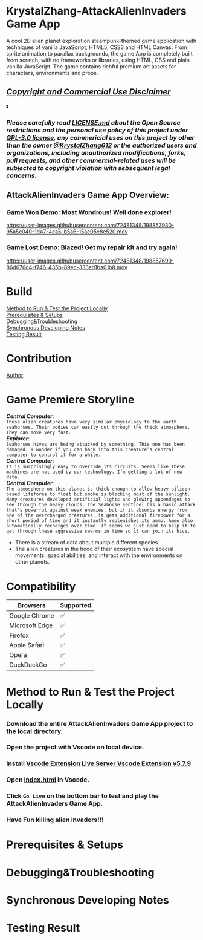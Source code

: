 # KrystalZhang-AttackAlienInvaders Game App
A cool 2D alien planet exploration steampunk-themed game application with techniques of vanilla JavaScript, HTML5, CSS3 and HTML Canvas. From sprite animation to parallax backgrounds, the game App is completely built from scratch, with no frameworks or libraries, using HTML, CSS and plain vanilla JavaScript. The game contains richful premium art assets for characters, environments and props.
## ***[Copyright and Commercial Use Disclaimer](https://github.com/KrystalZhang612/KrystalZhang-AttackAlienInvaders-Game-App/blob/main/README.md#please-carefully-read-licensemd-about-the-open-source-restrictions-and-the-personal-use-policy-of-this-project-under-gpl-30-license-any-commericial-uses-on-this-project-by-other-than-the-owner-krystalzhang612-or-the-authorized-users-and-organizations-including-unauthorized-modifications-forks-pull-requests-and-other-commercial-related-uses-will-be-subjected-to-copyright-violation-with-sebsequent-legal-concerns)***
⏬
### ***Please carefully read [LICENSE.md](https://github.com/KrystalZhang612/AttackAlienInvaders-Game-App/blob/main/LICENSE) about the Open Source restrictions and the personal use policy of this project under [GPL-3.0 license](https://www.gnu.org/licenses/gpl-3.0.en.html), any commericial uses on this project by other than the owner [@KrystalZhang612](https://github.com/KrystalZhang612) or the authorized users and organizations, including unauthorized modifications, forks, pull requests, and other commercial-related uses will be subjected to copyright violation with sebsequent legal concerns.***
## AttackAlienInvaders Game App Overview:
### [Game Won Demo](https://github.com/KrystalZhang612/AttackAlienInvaders-Game-App/blob/main/Won%20Game.mov): Most Wondrous! Well done explorer!
https://user-images.githubusercontent.com/72481348/198857930-95a5c040-1d47-4ca6-b5a6-15ac05e8e520.mov
### [Game Lost Demo](https://github.com/KrystalZhang612/AttackAlienInvaders-Game-App/blob/main/Lost%20Game.mov): Blazed! Get my repair kit and try again! 
https://user-images.githubusercontent.com/72481348/198857699-86d076d4-f746-435b-89ec-333ad1ba01b8.mov
# Build
[Method to Run & Test the Project Locally](https://github.com/KrystalZhang612/KrystalZhang-AttackAlienInvaders-Game-App/blob/main/README.md#method-to-run--test-the-project-locally)<br/> 
[Prerequisites & Setups](https://github.com/KrystalZhang612/KrystalZhang-AttackAlienInvaders-Game-App/blob/main/README.md#prerequisites--setups)<br/>
[Debugging&Troubleshooting](https://github.com/KrystalZhang612/KrystalZhang-AttackAlienInvaders-Game-App/blob/main/README.md#debuggingtroubleshooting)<br/> 
[Synchronous Developing Notes](https://github.com/KrystalZhang612/KrystalZhang-AttackAlienInvaders-Game-App/blob/main/README.md#synchronous-developing-notes)<br/> 
[Testing Result](https://github.com/KrystalZhang612/KrystalZhang-AttackAlienInvaders-Game-App/blob/main/README.md#testing-result)
# Contribution
[Author]()
# Game Premiere Storyline
***Central Computer***: <br/>
`These alien creatures have very similar physiology to the earth seahorses. Their bodies can easily cut through the thick atmosphere. They can move very fast.`<br/> 
***Explorer***:<br/>
`Seahorses hives are being attacked by something. This one has been damaged. I wonder if you can hack into this creature’s central computer to control it for a while.`<br/> 
***Central Computer***: <br/>
`It is surprisingly easy to override its circuits. Seems like these machines are not used by our technology. I’m getting a lot of new data.`<br/> 
***Central Computer***: <br/>
`The atmosphere on this planet is thick enough to allow heavy silicon-based lifeforms to float but smoke is blocking most of the sunlight. Many creatures developed artificial lights and glowing appendages to see through the heavy clouds. The Seahorse sentinel has a basic attack that’s powerful against weak enemies, but if it absorbs energy from one of the overcharged creatures, it gets additional firepower for a short period of time and it instantly replenishes its ammo. Ammo also automatically recharges over time. It seems we just need to help it to get through these aggressive swarms in time so it can join its hive.`
- There is a stream of data about multiple different species.
- The alien creatures in the hood of their ecosystem have special movements, special abilities, and interact with the environments on other planets.

# Compatibility
|  Browsers          | Supported          |
| -------            | ------------------ |
| Google Chrome      | :white_check_mark: |
| Microsoft Edge     | :white_check_mark: |
| Firefox            | :white_check_mark: |
| Apple Safari       | :white_check_mark: |
| Opera              | :white_check_mark: |
| DuckDuckGo         | :white_check_mark: |

# Method to Run & Test the Project Locally
### Download the entire AttackAlienInvaders Game App project to the local directory.
### Open the project with Vscode on local device.
### Install [Vscode Extension Live Server Vscode Extension v5.7.9](https://www.vsixhub.com/vsix/1950/)
### Open [index.html](https://github.com/KrystalZhang612/KrystalZhang-AttackAlienInvaders-Game-App/blob/main/index.html) in Vscode.
### Click `Go Live` on the bottom bar to test and play the AttackAlienInvaders Game App. 
### Have Fun killing alien invaders!!!

# Prerequisites & Setups
# Debugging&Troubleshooting
# Synchronous Developing Notes
# Testing Result


